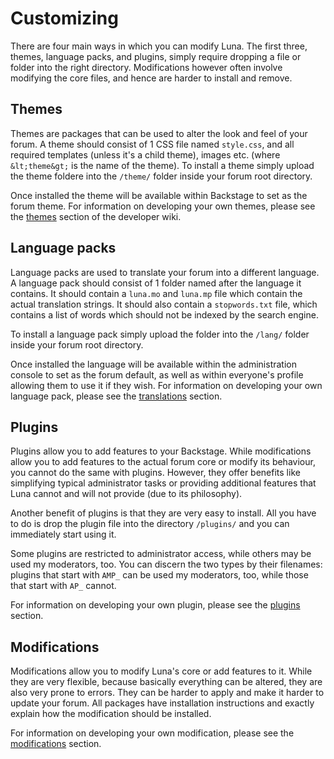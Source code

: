 # Customizing
There are four main ways in which you can modify Luna. The first three, themes, language packs, and plugins, simply require dropping a file or folder into the right directory. Modifications however often involve modifying the core files, and hence are harder to install and remove.

## Themes
Themes are packages that can be used to alter the look and feel of your forum. A theme should consist of 1 CSS file named `style.css`, and all required templates (unless it's a child theme), images etc. (where `&lt;theme&gt;` is the name of the theme). To install a theme simply upload the theme foldere  into the `/theme/` folder inside your forum root directory.

Once installed the theme will be available within Backstage to set as the forum theme. For information on developing your own themes, please see the [themes](themes) section of the developer wiki.

## Language packs
Language packs are used to translate your forum into a different language. A language pack should consist of 1 folder named after the language it contains. It should contain a `luna.mo` and `luna.mp` file which contain the actual translation strings. It should also contain a `stopwords.txt` file, which contains a list of words which should not be indexed by the search engine.

To install a language pack simply upload the folder into the `/lang/` folder inside your forum root directory.

Once installed the language will be available within the administration console to set as the forum default, as well as within everyone's profile allowing them to use it if they wish. For information on developing your own language pack, please see the [translations](translations) section.

## Plugins
Plugins allow you to add features to your Backstage. While modifications allow you to add features to the actual forum core or modify its behaviour, you cannot do the same with plugins. However, they offer benefits like simplifying typical administrator tasks or providing additional features that Luna cannot and will not provide (due to its philosophy).

Another benefit of plugins is that they are very easy to install. All you have to do is drop the plugin file into the directory `/plugins/` and you can immediately start using it.

Some plugins are restricted to administrator access, while others may be used my moderators, too. You can discern the two types by their filenames: plugins that start with `AMP_` can be used my moderators, too, while those that start with `AP_` cannot.

For information on developing your own plugin, please see the [plugins](plugins) section.

## Modifications
Modifications allow you to modify Luna's core or add features to it. While they are very flexible, because basically everything can be altered, they are also very prone to errors. They can be harder to apply and make it harder to update your forum. All packages have installation instructions and exactly explain how the modification should be installed.

For information on developing your own modification, please see the [modifications](modifications) section.